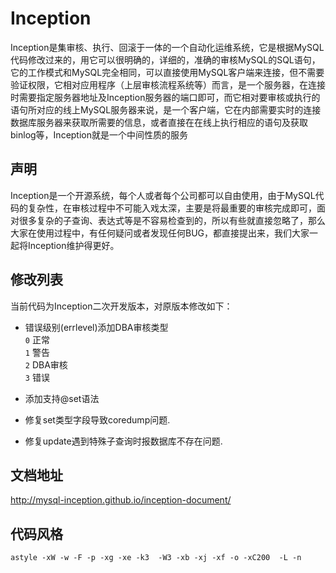 # Inception  
Inception是集审核、执行、回滚于一体的一个自动化运维系统，它是根据MySQL代码修改过来的，用它可以很明确的，详细的，准确的审核MySQL的SQL语句，它的工作模式和MySQL完全相同，可以直接使用MySQL客户端来连接，但不需要验证权限，它相对应用程序（上层审核流程系统等）而言，是一个服务器，在连接时需要指定服务器地址及Inception服务器的端口即可，而它相对要审核或执行的语句所对应的线上MySQL服务器来说，是一个客户端，它在内部需要实时的连接数据库服务器来获取所需要的信息，或者直接在在线上执行相应的语句及获取binlog等，Inception就是一个中间性质的服务  

## 声明  
Inception是一个开源系统，每个人或者每个公司都可以自由使用，由于MySQL代码的复杂性，在审核过程中不可能入戏太深，主要是将最重要的审核完成即可，面对很多复杂的子查询、表达式等是不容易检查到的，所以有些就直接忽略了，那么大家在使用过程中，有任何疑问或者发现任何BUG，都直接提出来，我们大家一起将Inception维护得更好。


## 修改列表
当前代码为Inception二次开发版本，对原版本修改如下：  
- 错误级别(errlevel)添加DBA审核类型  
    `0` 正常  
    `1` 警告  
    `2` DBA审核  
    `3` 错误  
- 添加支持@set语法  

- 修复set类型字段导致coredump问题.  
- 修复update遇到特殊子查询时报数据库不存在问题.  


## 文档地址  
http://mysql-inception.github.io/inception-document/





## 代码风格  
` astyle -xW -w -F -p -xg -xe -k3  -W3 -xb -xj -xf -o -xC200  -L -n `  



